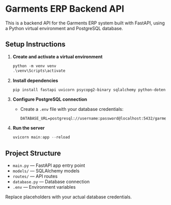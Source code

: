 # Garments ERP Backend API

This is a backend API for the Garments ERP system built with FastAPI, using a Python virtual environment and PostgreSQL database.

## Setup Instructions

1. **Create and activate a virtual environment**
   ```powershell
   python -m venv venv
   .\venv\Scripts\activate
   ```

2. **Install dependencies**
   ```powershell
   pip install fastapi uvicorn psycopg2-binary sqlalchemy python-dotenv
   ```

3. **Configure PostgreSQL connection**
   - Create a `.env` file with your database credentials:
     ```env
     DATABASE_URL=postgresql://username:password@localhost:5432/garments_erp
     ```

4. **Run the server**
   ```powershell
   uvicorn main:app --reload
   ```

## Project Structure
- `main.py` — FastAPI app entry point
- `models/` — SQLAlchemy models
- `routes/` — API routes
- `database.py` — Database connection
- `.env` — Environment variables

Replace placeholders with your actual database credentials.
